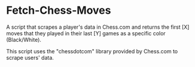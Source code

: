 # Fetch-Chess-Moves
A script that scrapes a player's data in Chess.com and returns the first [X] moves that they played in their last [Y] games as a specific color (Black/White).

This script uses the "chessdotcom" library provided by Chess.com to scrape users' data.
